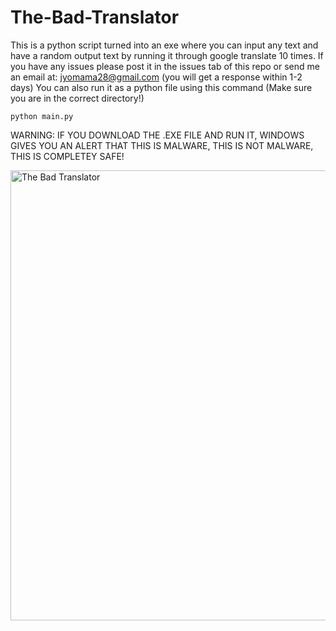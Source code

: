 # The-Bad-Translator
This is a python script turned into an exe where you can input any text and have a random output text by running it through google translate 10 times.
If you have any issues please post it in the issues tab of this repo or send me an email at: jyomama28@gmail.com (you will get a response within 1-2 days)
You can also run it as a python file using this command
(Make sure you are in the correct directory!)

```
python main.py
```

WARNING: IF YOU DOWNLOAD THE .EXE FILE AND RUN IT, WINDOWS GIVES YOU AN ALERT THAT THIS IS MALWARE, THIS IS NOT MALWARE, THIS IS COMPLETEY SAFE!

<img width="1280" height="720" alt="The Bad Translator" src="https://github.com/user-attachments/assets/e7188f1d-5bdd-42bc-95f0-545ad4dbea76" />
